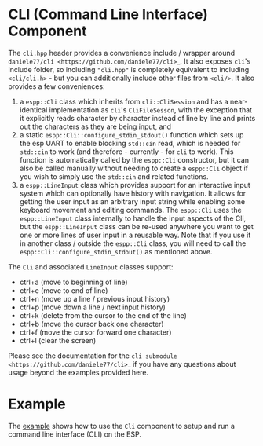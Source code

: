 # CLI (Command Line Interface) Component

The `cli.hpp` header provides a convenience include / wrapper around
`daniele77/cli <https://github.com/daniele77/cli>`_. It also exposes `cli`'s
include folder, so including `"cli.hpp"` is completely equivalent to including
`<cli/cli.h>` - but you can additionally include other files from
`<cli/>`. It also provides a few conveniences:

1. a `espp::Cli` class which inherits from `cli::CliSession` and has a
   near-identical implementation as `cli`'s `CliFileSesson`, with the exception
   that it explicitly reads character by character instead of line by line and
   prints out the characters as they are being input, and
2. a static `espp::Cli::configure_stdin_stdout()` function which sets up the esp
   UART to enable blocking `std::cin` read, which is needed for `std::cin` to
   work (and therefore - currently - for `cli` to work). This function is
   automatically called by the `espp::Cli` constructor, but it can also be
   called manually without needing to create a `espp::Cli` object if you wish to
   simply use the `std::cin` and related functions.
3. a `espp::LineInput` class which provides support for an interactive input
   system which can optionally have history with navigation. It allows for
   getting the user input as an arbitrary input string while enabling some
   keyboard movement and editing commands. The `espp::Cli` uses the
   `espp::LineInput` class internally to handle the input aspects of the Cli,
   but the `espp::LineInput` class can be re-used anywhere you want to get one
   or more lines of user input in a reusable way. Note that if you use it in
   another class / outside the `espp::Cli` class, you will need to call the
   `espp::Cli::configure_stdin_stdout()` as mentioned above.

The `Cli` and associated `LineInput` classes support:
  *   ctrl+a (move to beginning of line)
  *   ctrl+e (move to end of line)
  *   ctrl+n (move up a line / previous input history)
  *   ctrl+p (move down a line / next input history)
  *   ctrl+k (delete from the cursor to the end of the line)
  *   ctrl+b (move the cursor back one character)
  *   ctrl+f (move the cursor forward one character)
  *   ctrl+l (clear the screen)

Please see the documentation for the `cli submodule
<https://github.com/daniele77/cli>`_ if you have any questions about usage
beyond the examples provided here.

# Example

The [example](./example) shows how to use the `Cli` component to setup and run a
command line interface (CLI) on the ESP.
